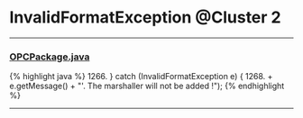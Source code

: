# InvalidFormatException @Cluster 2

***

### [OPCPackage.java](https://searchcode.com/codesearch/view/97406292/)
{% highlight java %}
1266. } catch (InvalidFormatException e) {
1268.       + e.getMessage() + "'. The marshaller will not be added !");
{% endhighlight %}

***

